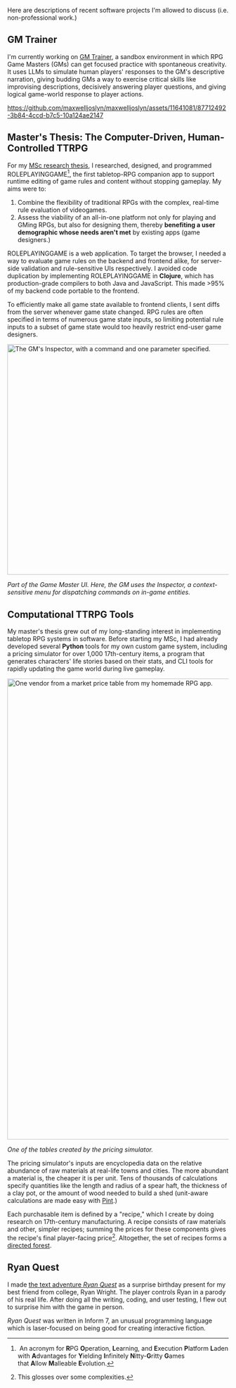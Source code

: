 Here are descriptions of recent software projects I'm allowed to discuss (i.e. non-professional work.)

## GM Trainer

I'm currently working on [GM Trainer](https://github.com/maxwelljoslyn/gm-trainer), a sandbox environment in which RPG Game Masters (GMs) can get focused practice with spontaneous creativity. It uses LLMs to simulate human players' responses to the GM's descriptive narration, giving budding GMs a way to exercise critical skills like improvising descriptions, decisively answering player questions, and giving logical game-world response to player actions.

https://github.com/maxwelljoslyn/maxwelljoslyn/assets/11641081/87712492-3b84-4ccd-b7c5-10a124ae2147

## Master's Thesis: The Computer-Driven, Human-Controlled TTRPG

For my [MSc research thesis]([url](https://www.maxwelljoslyn.com/static/maxwell-joslyn-ms-thesis-v1.0.3.pdf)), I researched, designed, and programmed ROLEPLAYINGGAME[^1], the first tabletop-RPG companion app to support runtime editing of game rules and content without stopping gameplay. My aims were to:
1) Combine the flexibility of traditional RPGs with the complex, real-time rule evaluation of videogames.
2) Assess the viability of an all-in-one platform not only for playing and GMing RPGs, but also for designing them, thereby **benefiting a user demographic whose needs aren't met** by existing apps (game designers.)

ROLEPLAYINGGAME is a web application. To target the browser, I needed a way to evaluate game rules on the backend and frontend alike, for server-side validation and rule-sensitive UIs respectively. I avoided code duplication by implementing ROLEPLAYINGGAME in **Clojure**, which has production-grade compilers to both Java and JavaScript. This made >95% of my backend code portable to the frontend.

To efficiently make all game state available to frontend clients, I sent diffs from the server whenever game state changed. RPG rules are often specified in terms of numerous game state inputs, so limiting potential rule inputs to a subset of game state would too heavily restrict end-user game designers.

<img width="524" alt="The GM's Inspector, with a command and one parameter specified." src="https://github.com/maxwelljoslyn/maxwelljoslyn/assets/11641081/2d412f53-fa5d-420f-9586-f89c9bd6ba50">

*Part of the Game Master UI. Here, the GM uses the Inspector, a context-sensitive menu for dispatching commands on in-game entities.*

## Computational TTRPG Tools

My master's thesis grew out of my long-standing interest in implementing tabletop RPG systems in software. Before starting my MSc, I had already developed several **Python** tools for my own custom game system, including a pricing simulator for over 1,000 17th-century items, a program that generates characters' life stories based on their stats, and CLI tools for rapidly updating the game world during live gameplay.

<img width="1048" alt="One vendor from a market price table from my homemade RPG app." src="https://github.com/maxwelljoslyn/maxwelljoslyn/assets/11641081/5c7ee7a2-5c72-4cc0-8bf2-e6de5f93ba0b">

*One of the tables created by the pricing simulator.*

The pricing simulator's inputs are encyclopedia data on the relative abundance of raw materials at real-life towns and cities. The more abundant a material is, the cheaper it is per unit. Tens of thousands of calculations specify quantities like the length and radius of a spear haft, the thickness of a clay pot, or the amount of wood needed to build a shed (unit-aware calculations are made easy with [Pint](https://pint.readthedocs.io/).)

Each purchasable item is defined by a "recipe," which I create by doing research on 17th-century manufacturing. A recipe consists of raw materials and other, simpler recipes; summing the prices for these components gives the recipe's final player-facing price[^2]. Altogether, the set of recipes forms a [directed forest](https://en.wikipedia.org/wiki/Tree_(graph_theory)#Polyforest).

## Ryan Quest

I made [the text adventure *Ryan Quest*](https://www.maxwelljoslyn.com/ryanquest) as a surprise birthday present for my best friend from college, Ryan Wright. The player controls Ryan in a parody of his real life. After doing all the writing, coding, and user testing, I flew out to surprise him with the game in person.

*Ryan Quest* was written in Inform 7, an unusual programming language which is laser-focused on being good for creating interactive fiction.

[^1]:  An acronym for **R**PG **O**peration, **L**earning, and **E**xecution **P**latform **L**aden with **A**dvantages for **Y**ielding **I**nfinitely **N**itty-**G**ritty **G**ames that **A**llow **M**alleable **E**volution.

[^2]: This glosses over some complexities.
